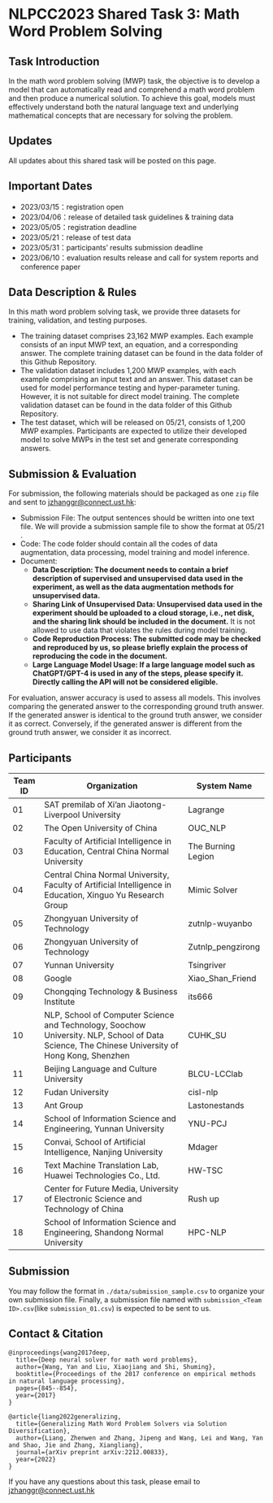 # NLPCC2023 Shared Task 3: Math Word Problem Solving
## Task Introduction 

In the math word problem solving (MWP) task, the objective is to develop a model that can automatically read and comprehend a math word problem and then produce a numerical solution. To achieve this goal, models must effectively understand both the natural language text and underlying mathematical concepts that are necessary for solving the problem.

## Updates

All updates about this shared task will be posted on this page.

## Important Dates

- 2023/03/15：registration open
- 2023/04/06：release of detailed task guidelines & training data
- 2023/05/05：registration deadline
- 2023/05/21：release of test data
- 2023/05/31：participants’ results submission deadline
- 2023/06/10：evaluation results release and call for system reports and conference paper

## Data Description & Rules

In this math word problem solving task, we provide three datasets for training, validation, and testing purposes.

- The training dataset comprises 23,162 MWP examples. Each example consists of an input MWP text, an equation, and a corresponding answer. The complete training dataset can be found in the data folder of this Github Repository.
- The validation dataset includes 1,200 MWP examples, with each example comprising an input text and an answer. This dataset can be used for model performance testing and hyper-parameter tuning. However, it is not suitable for direct model training. The complete validation dataset can be found in the data folder of this Github Repository.
- The test dataset, which will be released on 05/21, consists of 1,200 MWP examples. Participants are expected to utilize their developed model to solve MWPs in the test set and generate corresponding answers.

## Submission & Evaluation

For submission, the following materials should be packaged as one `zip` file and sent to jzhanggr@connect.ust.hk:

- Submission File: The output sentences should be written into one text file. We will provide a submission sample file to show the format at 05/21 . 
- Code: The code folder should contain all the codes of data augmentation, data processing, model training and model inference. 
- Document: 
  - **Data Description: The document needs to contain a brief description of supervised and unsupervised data used in the experiment, as well as the data augmentation methods for unsupervised data.**
  - **Sharing Link of Unsupervised Data: Unsupervised data used in the experiment should be uploaded to a cloud storage, i.e., net disk, and the sharing link should be included in the document.** It is not allowed to use data that violates the rules during model training. 
  - **Code Reproduction Process: The submitted code may be checked and reproduced by us, so please briefly explain the process of reproducing the code in the document.** 
  - **Large Language Model Usage: If a large language model such as ChatGPT/GPT-4 is used in any of the steps, please specify it. Directly calling the API will not be considered eligible.**

For evaluation, answer accuracy is used to assess all models. This involves comparing the generated answer to the corresponding ground truth answer. If the generated answer is identical to the ground truth answer, we consider it as correct. Conversely, if the generated answer is different from the ground truth answer, we consider it as incorrect.

## Participants

| Team ID | Organization                                                 | System Name        |
| ------- | ------------------------------------------------------------ | ------------------ |
| 01       | SAT premilab of Xi’an Jiaotong-Liverpool University          | Lagrange           |
| 02       | The Open University of China                                 | OUC_NLP            |
| 03       | Faculty of Artificial Intelligence in Education, Central China Normal University | The Burning Legion |
| 04       | Central China Normal University, Faculty of Artificial Intelligence in Education, Xinguo Yu Research Group | Mimic Solver       |
| 05       | Zhongyuan University of Technology | zutnlp-wuyanbo       |
| 06       | Zhongyuan University of Technology | Zutnlp_pengzirong      |
| 07       | Yunnan University | Tsingriver      |
| 08       | Google | Xiao_Shan_Friend     |
| 09       | Chongqing Technology & Business Institute | its666     |
| 10       | NLP, School of Computer Science and Technology, Soochow University. NLP, School of Data Science, The Chinese University of Hong Kong, Shenzhen | CUHK_SU     |
| 11       | Beijing Language and Culture University | BLCU-LCClab     |
| 12       | Fudan University | cisl-nlp     |
| 13       | Ant Group | Lastonestands     |
| 14       | School of Information Science and Engineering, Yunnan University | YNU-PCJ     |
| 15       | Convai, School of Artificial Intelligence, Nanjing University | Mdager     |
| 16       | Text Machine Translation Lab, Huawei Technologies Co., Ltd. | HW-TSC     |
| 17       | Center for Future Media, University of Electronic Science and Technology of China | Rush up     |
| 18       | School of Information Science and Engineering, Shandong Normal University | HPC-NLP |

## Submission

You may follow the format in `./data/submission_sample.csv` to organize your own submission file. Finally, a submission file named with `submission_<Team ID>.csv`(like `submission_01.csv`) is expected to be sent to us. 

## Contact & Citation

```
@inproceedings{wang2017deep,
  title={Deep neural solver for math word problems},
  author={Wang, Yan and Liu, Xiaojiang and Shi, Shuming},
  booktitle={Proceedings of the 2017 conference on empirical methods in natural language processing},
  pages={845--854},
  year={2017}
}

@article{liang2022generalizing,
  title={Generalizing Math Word Problem Solvers via Solution Diversification},
  author={Liang, Zhenwen and Zhang, Jipeng and Wang, Lei and Wang, Yan and Shao, Jie and Zhang, Xiangliang},
  journal={arXiv preprint arXiv:2212.00833},
  year={2022}
}
```

If you have any questions about this task, please email to jzhanggr@connect.ust.hk